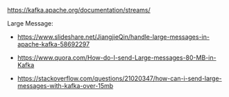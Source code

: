 https://kafka.apache.org/documentation/streams/

Large Message: 
  - https://www.slideshare.net/JiangjieQin/handle-large-messages-in-apache-kafka-58692297

  - https://www.quora.com/How-do-I-send-Large-messages-80-MB-in-Kafka

  - https://stackoverflow.com/questions/21020347/how-can-i-send-large-messages-with-kafka-over-15mb

